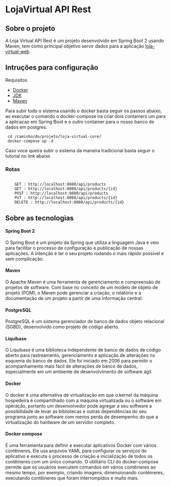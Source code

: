 # LojaVirtual API Rest

## Sobre o projeto

A Loja Virtual API Rest é um projeto desenvolvido em Spring Boot 2 usando Maven, tem como principal objetivo servir dados para a aplicação <a href="https://github.com/LittleNogueira/loja-virtual-web" target="+blank" >loja-virtual-web</a>

## Intruções para configuração

Requisitos

- <a href="https://docs.docker.com/docker-for-windows/install/" target="_blank" >Docker</a>
- <a href="http://www.oracle.com/technetwork/java/javase/downloads/jdk10-downloads-4416644.html"  target="_blank">JDK</a>
- <a href="https://maven.apache.org/" target="_blank">Maven</a>

Para subir todo o sistema usando o docker basta seguir os passos abaixo, ao executar o comando o docker-compose ira criar dois containers um para a aplicacao em Spring Boot e o outro container para o nosso banco de dados em postgres.  

```
 cd /caminho/do/projeto/loja-virtual-core/
 docker-compose up -d
```

Caso voce queira subir o sistema da maneira tradicional basta seguir o tutorial no link abaixo

### Rotas

```

    GET : http://localhost:8080/api/products
    GET : http://localhost:8080/api/products/{id}
    POST : http://localhost:8080/api/products
    PUT : http://localhost:8080/api/products/{id}
    DELETE : http://localhost:8080/api/products/{id}

```

## Sobre as tecnologias

#### Spring Boot 2

O Spring Boot é um projeto da Spring que utiliza a linguagem Java e veio para facilitar o processo de configuração e publicação de nossas aplicações. A intenção é ter o seu projeto rodando o mais rápido possível e sem complicação.

#### Maven

O Apache Maven é uma ferramenta de gerenciamento e compreensão de projetos de software. Com base no conceito de um modelo de objeto de projeto (POM), o Maven pode gerenciar a criação, o relatório e a documentação de um projeto a partir de uma informação central.

#### PostgreSQL

PostgreSQL é um sistema gerenciador de banco de dados objeto relacional (SGBD), desenvolvido como projeto de código aberto.

#### Liquibase

O Liquibase é uma biblioteca independente de banco de dados de código aberto para rastreamento, gerenciamento e aplicação de alterações no esquema do banco de dados. Ele foi iniciado em 2006 para permitir o acompanhamento mais fácil de alterações de banco de dados, especialmente em um ambiente de desenvolvimento de software ágil.

#### Docker

O docker é uma alternativa de virtualização em que o kernel da máquina hospedeira é compartilhado com a máquina virtualizada ou o software em operação, portanto um desenvolvedor pode agregar a seu software a possibilidade de levar as bibliotecas e outras dependências do seu programa junto ao software com menos perda de desempenho do que a virtualização do hardware de um servidor completo.

#### Docker compose

È uma ferramenta para definir e executar aplicativos Docker com vários contêineres. Ele usa arquivos YAML para configurar os serviços do aplicativo e executa o processo de criação e inicialização de todos os contêineres com um único comando. O utilitário CLI do docker-compose permite que os usuários executem comandos em vários contêineres ao mesmo tempo, por exemplo, criando imagens, dimensionando contêineres, executando contêineres que foram interrompidos e muito mais.
